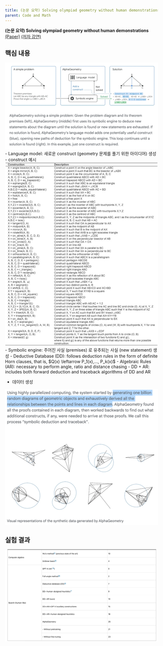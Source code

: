 ```yaml
---
title: (논문 요약) Solving olympiad geometry without human demonstrations
parent: Code and Math
---
```


**(논문 요약) Solving olympiad geometry without human demonstrations** [(Paper)](https://www.nature.com/articles/s41586-023-06747-5) [(저자 강연)](https://cmsa.fas.harvard.edu/event/nt-32024/)

## 핵심 내용
<img src="/data/papers/alphageometry/concept.png" width="800" />
- Language model: 새로운 construct (geometry 문제를 풀기 위한 아이디어) 생성
   - construct 예시   
<img src="/data/papers/alphageometry/construct.jpg" width="800" />
- Symbolic engine: 주어진 사실 (premises) 로 유추되는 사실 (new statement) 생성  
   - Deductive Database (DD): follows deduction rules in the form of definite Horn clauses, that is, $Q(x) \leftarrow P_1(x),…, P_k(x)$
   - Algebraic Rules (AR): necessary to perform angle, ratio and distance chasing 
   - DD + AR: includes both forward deduction and traceback algorithms of DD and AR


- 데이터 생성
<img src="/data/papers/alphageometry/data.png" width="800" />


## 실험 결과
<img src="/data/papers/alphageometry/result.png" width="800" />
